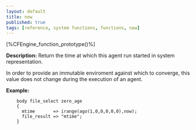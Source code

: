 ```yaml
---
layout: default
title: now
published: true
tags: [reference, system functions, functions, now]
---
```


[%CFEngine_function_prototype()%]

**Description:** Return the time at which this agent run started
in system representation.

In order to provide an immutable enviroment against which to converge,
this value does not change during the execution of an agent.

**Example:**

```cf3
    body file_select zero_age
    {
      mtime       => irange(ago(1,0,0,0,0,0),now);
      file_result => "mtime";
    }
```

